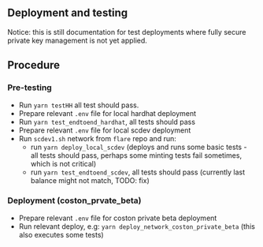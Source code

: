 ## Deployment and testing

Notice: this is still documentation for test deployments where fully secure private key management is not yet applied.

## Procedure

### Pre-testing

- Run `yarn testHH` all test should pass.
- Prepare relevant `.env` file for local hardhat deployment
- Run `yarn test_endtoend_hardhat`, all tests should pass
- Prepare relevant `.env` file for local scdev deployment
- Run `scdev1.sh` network from `flare` repo and run:
  - run `yarn deploy_local_scdev` (deploys and runs some basic tests - all tests should pass, perhaps some minting tests fail sometimes, which is not critical)
  - run `yarn test_endtoend_scdev`, all tests should pass (currently last balance might not match, TODO: fix)

### Deployment (coston_prvate_beta)

- Prepare relevant `.env` file for coston private beta deployment
- Run relevant deploy, e.g: `yarn deploy_network_coston_private_beta` (this also executes some tests)

